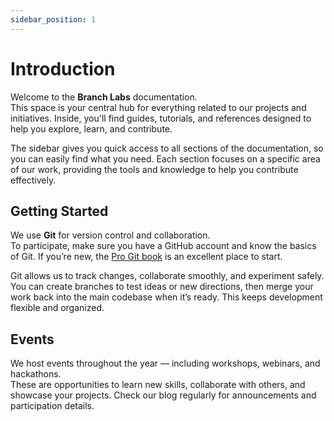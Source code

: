 ```yaml
---
sidebar_position: 1
---
```


# Introduction

Welcome to the **Branch Labs** documentation.  
This space is your central hub for everything related to our projects and initiatives. Inside, you'll find guides, tutorials, and references designed to help you explore, learn, and contribute.

The sidebar gives you quick access to all sections of the documentation, so you can easily find what you need. Each section focuses on a specific area of our work, providing the tools and knowledge to help you contribute effectively.

## Getting Started

We use **Git** for version control and collaboration.  
To participate, make sure you have a GitHub account and know the basics of Git. If you’re new, the [Pro Git book](https://git-scm.com/book/en/v2) is an excellent place to start.

Git allows us to track changes, collaborate smoothly, and experiment safely. You can create branches to test ideas or new directions, then merge your work back into the main codebase when it’s ready. This keeps development flexible and organized.

## Events

We host events throughout the year — including workshops, webinars, and hackathons.  
These are opportunities to learn new skills, collaborate with others, and showcase your projects. Check our blog regularly for announcements and participation details.
